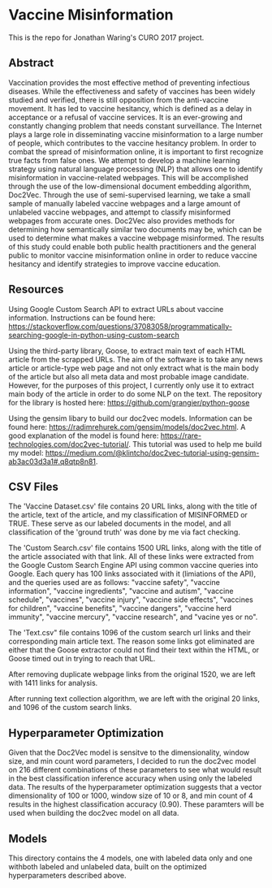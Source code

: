 # Vaccine Misinformation

This is the repo for Jonathan Waring's CURO 2017 project. 

## Abstract 

Vaccination provides the most effective method of preventing infectious diseases. While the effectiveness and safety of vaccines has been widely studied and verified, there is still opposition from the anti-vaccine movement. It has led to vaccine hesitancy, which is defined as a delay in acceptance or a refusal of vaccine services. It is an ever-growing and constantly changing problem that needs constant surveillance. The Internet plays a large role in disseminating vaccine misinformation to a large number of people, which contributes to the vaccine hesitancy problem. In order to combat the spread of misinformation online, it is important to first recognize true facts from false ones. We attempt to develop a machine learning strategy using natural language processing (NLP) that allows one to identify misinformation in vaccine-related webpages. This will be accomplished through the use of the low-dimensional document embedding algorithm, Doc2Vec. Through the use of semi-supervised learning, we take a small sample of manually labeled vaccine webpages and a large amount of unlabeled vaccine webpages, and attempt to classify misinformed webpages from accurate ones. Doc2Vec also provides methods for determining how semantically similar two documents may be, which can be used to determine what makes a vaccine webpage misinformed. The results of this study could enable both public health practitioners and the general public to monitor vaccine misinformation online in order to reduce vaccine hesitancy and identify strategies to improve vaccine education.  

## Resources

Using Google Custom Search API to extract URLs about vaccine information. Instructions can be found here: https://stackoverflow.com/questions/37083058/programmatically-searching-google-in-python-using-custom-search 

Using the third-party library, Goose, to extract main text of each HTML article from the scrapped URLs. The aim of the software is to take any news article or article-type web page and not only extract what is the main body of the article but also all meta data and most probable image candidate. However, for the purposes of this project, I currently only use it to extract main body of the article in order to do some NLP on the text. The repository for the library is hosted here: https://github.com/grangier/python-goose

Using the gensim libary to build our doc2vec models. Information can be found here: https://radimrehurek.com/gensim/models/doc2vec.html. 
A good explanation of the model is found here: https://rare-technologies.com/doc2vec-tutorial/. 
This tutorial was used to help me build my model: https://medium.com/@klintcho/doc2vec-tutorial-using-gensim-ab3ac03d3a1#.q8qtp8n81. 

## CSV Files

The 'Vaccine Dataset.csv' file contains 20 URL links, along with the title of the article, text of the article, and my classification of MISINFORMED or TRUE. These serve as our labeled documents in the model, and all classification of the 'ground truth' was done by me via fact checking. 

The 'Custom Search.csv' file contains 1500 URL links, along with the title of the article associated with that link. All of these links were extracted from the Google Custom Search Engine API using common vaccine queries into Google. Each query has 100 links associated with it (limiations of the API), and the queries used are as follows: "vaccine safety", "vaccine information", "vaccine ingredients", "vaccine and autism", "vaccine schedule", "vaccines", "vaccine injury", "vaccine side effects", "vaccines for children", "vaccine benefits", "vaccine dangers", "vaccine herd immunity", "vaccine mercury", "vaccine research", and "vacine yes or no". 

The 'Text.csv" file contains 1096 of the custom search url links and their corresponding main article text. The reason some links got eliminated are either that the Goose extractor could not find their text within the HTML, or Goose timed out in trying to reach that URL. 

After removing duplicate webpage links from the original 1520, we are left with 1411 links for analysis.  

After running text collection algorithm, we are left with the original 20 links, and 1096 of the custom search links. 

## Hyperparameter Optimization

Given that the Doc2Vec model is sensitve to the dimensionality, window size, and min count word parameters, I decided to run the doc2vec model on 216 different combinations of these parameters to see what would result in the best classification inference accuracy when using only the labeled data. The results of the hyperparameter optimization suggests that a vector dimensionality of 100 or 1000, window size of 10 or 8, and min count of 4 results in the highest classification accuracy (0.90). These paramters will be used when building the doc2vec model on all data. 

## Models

This directory contains the 4 models, one with labeled data only and one withboth labeled and unlabeled data, built on the optimized hyperparameters described above. 
 
